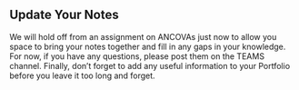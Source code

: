 
## Update Your Notes

We will hold off from an assignment on ANCOVAs just now to allow you space to bring your notes together and fill in any gaps in your knowledge. For now, if you have any questions, please post them on the TEAMS channel. Finally, don’t forget to add any useful information to your Portfolio before you leave it too long and forget.
